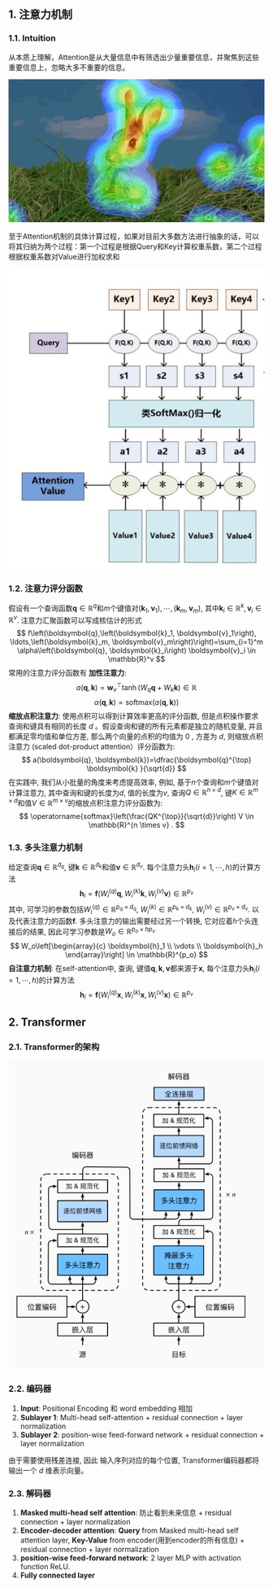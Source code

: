 ## 1. 注意力机制

### 1.1. Intuition
从本质上理解，Attention是从大量信息中有筛选出少量重要信息，并聚焦到这些重要信息上，忽略大多不重要的信息。

![img](Lecture%205.%20Transformer.assets/v2-a9bf4f074f460a501ecbe4e5c68a7aff_r.jpg)

至于Attention机制的具体计算过程，如果对目前大多数方法进行抽象的话，可以将其归纳为两个过程：第一个过程是根据Query和Key计算权重系数，第二个过程根据权重系数对Value进行加权求和

![image-20230408110359763](Lecture%205.%20Transformer.assets/image-20230408110359763.png)

### 1.2. 注意力评分函数

假设有一个查询函数$\boldsymbol{q}\in \mathbb{R}^q$和$m$个键值对$(\boldsymbol{k}_1, \boldsymbol{v}_1), \cdots, (\boldsymbol{k}_m, \boldsymbol{v}_m)$, 其中$\boldsymbol{k}_i\in \mathbb{R}^k, \boldsymbol{v}_i\in \mathbb{R}^v$. 注意力汇聚函数可以写成核估计的形式
$$
f\left(\boldsymbol{q},\left(\boldsymbol{k}_1, \boldsymbol{v}_1\right), \ldots,\left(\boldsymbol{k}_m, \boldsymbol{v}_m\right)\right)=\sum_{i=1}^m \alpha\left(\boldsymbol{q}, \boldsymbol{k}_i\right) \boldsymbol{v}_i \in \mathbb{R}^v
$$
常用的注意力评分函数有
**加性注意力**: 
$$
a(\boldsymbol{q}, \boldsymbol{k})=\boldsymbol{w}_v^{\top} \tanh \left(W_q \boldsymbol{q}+W_k \boldsymbol{k}\right) \in \mathbb{R}
$$
$$
\alpha(\boldsymbol{q}, \boldsymbol{k})=\mathrm{softmax}(a(\boldsymbol{q}, \boldsymbol{k}))
$$
**缩放点积注意力**: 
使用点积可以得到计算效率更高的评分函数, 但是点积操作要求查询和键具有相同的长度 $d$ 。假设查询和键的所有元素都是独立的随机变量, 并且都满足零均值和单位方差, 那么两个向量的点积的均值为 0 , 方差为 $d$, 则缩放点积注意力 (scaled dot-product attention）评分函数为:
$$
a(\boldsymbol{q}, \boldsymbol{k})=\dfrac{\boldsymbol{q}^{\top} \boldsymbol{k} }{\sqrt{d}} 
$$
在实践中, 我们从小批量的角度来考虑提高效率, 例如, 基于$n$个查询和$m$个键值对计算注意力, 其中查询和键的长度为$d$, 值的长度为$v$, 查询$Q\in \mathbb{R}^{n\times d}$, 键$K\in \mathbb{R}^{m\times d}$和值$V\in \mathbb{R}^{m\times v}$的缩放点积注意力评分函数为:
$$
\operatorname{softmax}\left(\frac{QK^{\top}}{\sqrt{d}}\right) V \in \mathbb{R}^{n \times v} .
$$

### 1.3. 多头注意力机制
给定查询$\boldsymbol{q}\in \mathbb{R}^{d_q}$, 键$\boldsymbol{k}\in \mathbb{R}^{d_k}$和值$\boldsymbol{v}\in \mathbb{R}^{d_v}$. 每个注意力头$\boldsymbol{h}_i(i=1,\cdots, h)$的计算方法
$$
\boldsymbol{h}_i=\boldsymbol{f}\left(W_i^{(q)}\boldsymbol{q}, W_i^{(k)}\boldsymbol{k}, W_i^{(v)}\boldsymbol{v}\right) \in \mathbb{R}^{p_v}
$$
其中, 可学习的参数包括$W_i^{(q)}\in \mathbb{R}^{p_q\times d_q}$, $W_i^{(k)}\in \mathbb{R}^{p_k\times d_k}$, $W_i^{(v)}\in \mathbb{R}^{p_v\times d_v}$. 以及代表注意力的函数$\boldsymbol{f}$. 多头注意力的输出需要经过另一个转换, 它对应着$h$个头连接后的结果, 因此可学习参数是$W_o\in \mathbb{R}^{p_o\times hp_v}$
$$
W_o\left[\begin{array}{c}
\boldsymbol{h}_1 \\
\vdots \\
\boldsymbol{h}_h
\end{array}\right] \in \mathbb{R}^{p_o}
$$
**自注意力机制**: 在self-attention中, 查询, 键值$\boldsymbol{q}, \boldsymbol{k}, \boldsymbol{v}$都来源于$\boldsymbol{x}$, 每个注意力头$\boldsymbol{h}_i(i=1,\cdots, h)$的计算方法
$$
\boldsymbol{h}_i=\boldsymbol{f}\left(W_i^{(q)}\boldsymbol{x}, W_i^{(k)}\boldsymbol{x}, W_i^{(v)}\boldsymbol{x}\right) \in \mathbb{R}^{p_v}
$$



## 2. Transformer
### 2.1. Transformer的架构

![image-20230405112246287](Lecture%205.%20Transformer.assets/image-20230405112246287.png)

### 2.2. 编码器
1. **Input**: Positional Encoding 和 word embedding 相加
2. **Sublayer 1**: Multi-head self-attention + residual connection + layer normalization
3. **Sublayer 2**: position-wise feed-forward network + residual connection + layer normalization

由于需要使用残差连接, 因此 输入序列对应的每个位置, Transformer编码器都将输出一个 $d$ 维表示向量。

### 2.3. 解码器
1. **Masked multi-head self attention**:  防止看到未来信息 + residual connection + layer normalization
2. **Encoder-decoder attention**: **Query** from Masked multi-head self attention layer, **Key-Value** from encoder(用到encoder的所有信息) + residual connection + layer normalization
3. **position-wise feed-forward network**: 2 layer MLP with activation function ReLU. 
4. **Fully connected layer**


